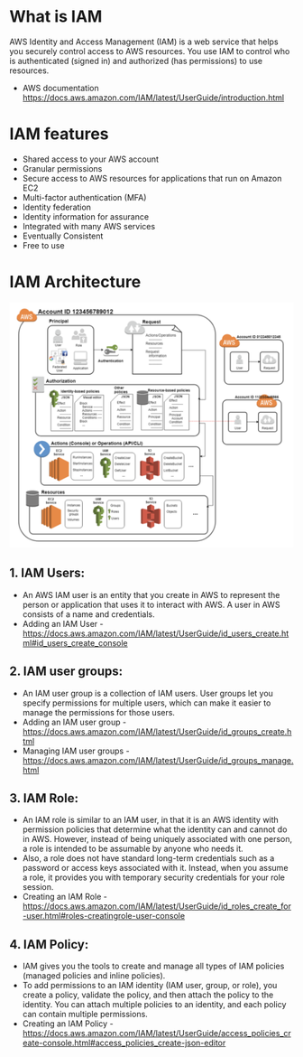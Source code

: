 # What is IAM
AWS Identity and Access Management (IAM) is a web service that helps you securely control access to AWS resources. You use IAM to control who is authenticated (signed in) and authorized (has permissions) to use resources.

- AWS documentation https://docs.aws.amazon.com/IAM/latest/UserGuide/introduction.html

# IAM features
- Shared access to your AWS account
- Granular permissions
- Secure access to AWS resources for applications that run on Amazon EC2
- Multi-factor authentication (MFA)
- Identity federation
- Identity information for assurance
- Integrated with many AWS services
- Eventually Consistent
- Free to use

# IAM Architecture
![alt text](https://github.com/Nari26/AWS/blob/master/aws/IAM/IAM_architecture.png)

## 1. IAM Users:
- An AWS IAM user is an entity that you create in AWS to represent the person or application that uses it to interact with AWS. A user in AWS consists of a name and credentials.
- Adding an IAM User - https://docs.aws.amazon.com/IAM/latest/UserGuide/id_users_create.html#id_users_create_console

## 2. IAM user groups:
- An IAM user group is a collection of IAM users. User groups let you specify permissions for multiple users, which can make it easier to manage the permissions for those users.
- Adding an IAM user group - https://docs.aws.amazon.com/IAM/latest/UserGuide/id_groups_create.html
- Managing IAM user groups - https://docs.aws.amazon.com/IAM/latest/UserGuide/id_groups_manage.html

## 3. IAM Role: 
- An IAM role is similar to an IAM user, in that it is an AWS identity with permission policies that determine what the identity can and cannot do in AWS. However, instead of being uniquely associated with one person, a role is intended to be assumable by anyone who needs it. 
- Also, a role does not have standard long-term credentials such as a password or access keys associated with it. Instead, when you assume a role, it provides you with temporary security credentials for your role session.
- Creating an IAM Role - https://docs.aws.amazon.com/IAM/latest/UserGuide/id_roles_create_for-user.html#roles-creatingrole-user-console

## 4. IAM Policy:
- IAM gives you the tools to create and manage all types of IAM policies (managed policies and inline policies). 
- To add permissions to an IAM identity (IAM user, group, or role), you create a policy, validate the policy, and then attach the policy to the identity. You can attach multiple policies to an identity, and each policy can contain multiple permissions.
- Creating an IAM Policy - https://docs.aws.amazon.com/IAM/latest/UserGuide/access_policies_create-console.html#access_policies_create-json-editor

